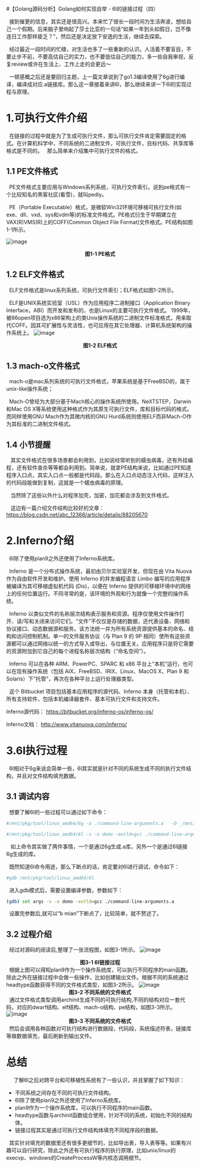 #【Golang源码分析】Golang如何实现自举 - 6l的链接过程（四）

&nbsp;&nbsp;接到催更的信息，其实还是很高兴。本来忙了很长一段时间为生活奔波，想给自己一个假期。后来脑子里响起了莎士比亚的一句话“如果一年到头如假日，岂不像连日工作那样疲乏？”，然后还是决定放下安逸的生活，继续去探索。

&nbsp;&nbsp;经过最近一段时间的忙碌，对生活也多了一些重新的认识。人活着不要盲目，不要止步不前，不要高估自己的实力，也不要低估自己的能力，多一些自我审视，反复review或许在生活上、工作上走的会更远～

&nbsp;&nbsp;一顿感概之后还是要回归主题，上一篇文章说到了go1.3编译使用了6g进行编译，编译成对应.a链接库。那么这一章接着来讲6l，那么继续来讲一下6l的实现过程与原理。

# 1.可执行文件介绍
&nbsp;&nbsp;在链接的过程中就是为了生成可执行文件，那么可执行文件肯定需要固定的格式。在计算机科学中，不同系统的二进制文件，可执行文件，目标代码、共享库等格式是不同的。
&nbsp;&nbsp;那么简单来介绍集中可执行文件的格式。

## 1.1 PE文件格式

&nbsp;&nbsp;PE文件格式主要应用与Windows系列系统，可执行文件索引。说到pe格式有一个比较知名的黑客社区(看雪)，就叫pediy。

&nbsp;&nbsp;PE（Portable Executable）格式，是微软Win32环境可移植可执行文件(如exe、dll、vxd、sys和vdm等)的标准文件格式。PE格式衍生于早期建立在VAX(R)VMS(R)上的COFF(Common Object File Format)文件格式。PE结构如图1-1所示。

![image](https://note.youdao.com/yws/res/18641/0EF1D10DA4A44308A4DA61C9E71C2C8E)
**<center>图1-1 PE格式 </center>**

## 1.2 ELF文件格式

&nbsp;&nbsp;ELF文件格式是linux系列系统，可执行文件索引；ELF格式如图1-2所示。

&nbsp;&nbsp;ELF是UNIX系统实验室（USL）作为应用程序二进制接口（Application Binary Interface，ABI）而开发和发布的，也是Linux的主要可执行文件格式。
1999年，被86open项目选为x86架构上的类Unix操作系统的二进制文件标准格式，用来取代COFF。因其可扩展性与灵活性，也可应用在其它处理器、计算机系统架构的操作系统上。
![image](https://note.youdao.com/yws/res/18638/C5C64D0649084639B9BFA11F793A9BB4)
**<center>图1-2 ELF格式 </center>**

## 1.3 mach-o文件格式
&nbsp;&nbsp;mach-o是mac系列系统的可执行文件格式，苹果系统是基于FreeBSD的，属于unix-like操作系统；

&nbsp;&nbsp;Mach-O曾经为大部分基于Mach核心的操作系统所使用。NeXTSTEP，Darwin和Mac OS X等系统使用这种格式作为其原生可执行文件，库和目标代码的格式。而同样使用GNU Mach作为其微内核的GNU Hurd系统则使用ELF而非Mach-O作为其标准的二进制文件格式。



## 1.4 小节提醒
 &nbsp;&nbsp; 其实文件格式在很多场景都会利用到，比如说经常听到的蠕虫病毒，还有外挂编程，还有软件查杀等等都会利用到。简单说，就拿PE结构来说，比如通过PE知道程序入口点，其实入口点一般都是代码段。那么在入口点动态注入代码，这样注入的代码段能做到复制，这就是一个蠕虫病毒的原理。
 
 &nbsp;&nbsp; 当然除了这些以外什么对程序加壳，加密，加花都会涉及到文件格式。
 
 &nbsp;&nbsp; 这边有一篇介绍文件结构比较好的文章： 
 https://blog.csdn.net/abc_12366/article/details/88205670 



# 2.Inferno介绍
&nbsp;&nbsp;6l除了使用plan9之外还使用了Inferno系统库。

&nbsp;&nbsp;Inferno 是一个分布式操作系统，最初由贝尔实验室开发，但现在由 Vita Nuova 作为自由软件开发和维护。使用 Inferno 的并发编程语言 Limbo 编写的应用程序被编译为其可移植虚拟机代码 (Dis)，以便在 Inferno 提供的可移植环境中的网络上的任何位置运行。不同寻常的是，该环境的外观和行为就像一个完整的操作系统。

&nbsp;&nbsp;Inferno 以类似文件的名称层次结构表示服务和资源。程序仅使用文件操作打开、读/写和关闭来访问它们。“文件”不仅仅是存储的数据，还代表设备、网络和协议接口、动态数据源和服务。该方法统一并为所有系统资源提供基本的命名、结构和访问控制机制。单一的文件服务协议（与 Plan 9 的 9P 相同）使所有这些资源都可以通过网络以统一的方式导入或导出，与位置无关。应用程序只是将它需要的资源附加到它自己的每个进程名称层次结构（“命名空间”）。

&nbsp;&nbsp;Inferno 可以在各种 ARM、PowerPC、SPARC 和 x86 平台上“本机”运行，也可以在现有操作系统（包括 AIX、FreeBSD、IRIX、Linux、MacOS X、Plan 9 和 Solaris）下“托管”，再次在各种平台上运行处理器类型。

&nbsp;&nbsp;这个 Bitbucket 项目包括基本应用程序的源代码、Inferno 本身（托管和本机）、所有支持软件，包括本机编译器套件、基本可执行文件和支持文件。


Inferno源代码： https://bitbucket.org/inferno-os/inferno-os/

Inferno文档： http://www.vitanuova.com/inferno/


# 3.6l执行过程
&nbsp;&nbsp;6l相对于6g来说会简单一些，6l其实就是针对不同的系统生成不同的执行文件结构，并且对文件结构填充数据。

## 3.1 调试内容
&nbsp;&nbsp;想要了解6l的一些过程可以通过如下命令：
```bash
#/mnt/pkg/tool/linux_amd64/6g -o ./command-line-arguments.a   -D _/mnt/src/demo  -pack ./demo.go

#/mnt/pkg/tool/linux_amd64/6l -v -o demo -extld=gcc ./command-line-arguments.a
```
&nbsp;&nbsp; 如上命令其实做了两件事情，一个是通过6g生成.a库，另外一个是通过6l链接6g生成的库。

&nbsp;&nbsp;既然知道6l命令用途，那么下断点的话，肯定要对6l进行调试，命令如下：
```bash
#gdb /mnt/pkg/tool/linux_amd64/6l
```

&nbsp;&nbsp;进入gdb模式后，需要设置编译参数，参数如下：
```bash
(gdb) set args -v -o demo -extld=gcc ./command-line-arguments.a
```
&nbsp;&nbsp;设置完参数后,就可以“b mian”下断点了，比较简单，就不赘述了。

## 3.2 过程介绍
&nbsp;&nbsp;经过对源码的阅读后,整理了一张流程图，如图3-1所示。
![image](https://note.youdao.com/yws/res/18834/DB10FB51407D4CF1981F3CE724A3C46A)
**<center>图3-1 6l链接过程 </center>**
&nbsp;&nbsp;根据上图可以得知plan9作为一个操作系统库，可以执行不同程序的main函数。除此之外在链接过程中会做一些操作，比如创建输出文件。根据不同的系统通过headtype函数获得不同的文件格式类型，如图3-2所示。
![image](https://note.youdao.com/yws/res/18673/D49D644D4216403F8FEA2CD11F500138)
**<center>图3-2 不同系统的文件格式 </center>**
&nbsp;&nbsp;通过文件格式类型调用archinit生成不同的可执行结构,不同的结构对应一套代码，对应的dwarf结构、elf结构、mach-o结构、pe结构，如图3-3所示。
![image](https://note.youdao.com/yws/res/18709/A281D26DA7E6413DAAF119A8AD586BD5)
**<center>图3-3 不同系统的文件格式 </center>**
&nbsp;&nbsp;然后会调用各种函数对可执行结构进行数据段，代码段，系统描述符表，链接库等做数据填充，最后刷新到输出文件。

# 总结 
&nbsp;&nbsp;
&nbsp;&nbsp;了解6l之后对跨平台和可移植性系统有了一些认识，并且掌握了如下知识：
- 不同系统之间存在不同的可执行文件结构。
- 6l除了使用plan9之外还使用了Inferno系统库。
- plan9作为一个操作系统库，可以执行不同程序的main函数。
- headtype函数与archinit函数组合使用，针对不同的系统，初始化不同的结构体。
- 链接过程其实是通过可执行文件结构体填充不同程序段的数据。


&nbsp;&nbsp;其实针对填充的数据里还有很多更细节的，比如导出表，导入表等等。如果有兴趣可以自行研究，除此之外还有可执行程序的执行原理，比如unix/linux的execvp、windows的CreateProcessW等内核态调用细节。

